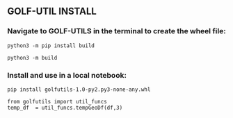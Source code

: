 ## **GOLF-UTIL INSTALL**

### Navigate to GOLF-UTILS in the terminal to create the wheel file:
```console
python3 -m pip install build
```

```console
python3 -m build
```

### Install and use in a local notebook:
```console
pip install golfutils-1.0-py2.py3-none-any.whl
```

```console
from golfutils import util_funcs
temp_df  = util_funcs.tempGeoDf(df,3)
```

